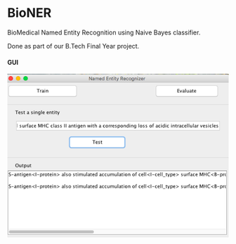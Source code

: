 BioNER
======

BioMedical Named Entity Recognition using Naive Bayes classifier.

Done as part of our B.Tech Final Year project.

#### GUI

![screen shot](screen_shot.png)
